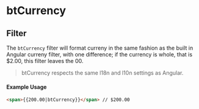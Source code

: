 # btCurrency

## Filter

The `btCurrency` filter will format curreny in the same fashion as the
built in Angular curreny filter, with one difference; if the currency is
whole, that is $2.00, this filter leaves the 00.

> btCurrency respects the same l18n and l10n settings as Angular.

#### Example Usage
```html
<span>{{200.00|btCurrency}}</span> // $200.00
```
